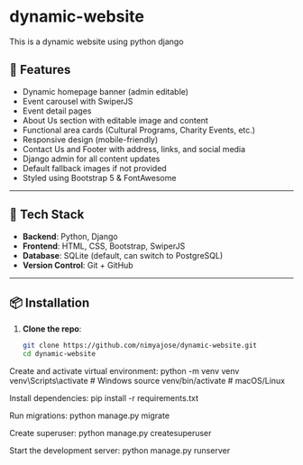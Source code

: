 # dynamic-website
This is a dynamic website using python django

## 🌟 Features

- Dynamic homepage banner (admin editable)
- Event carousel with SwiperJS
- Event detail pages
- About Us section with editable image and content
- Functional area cards (Cultural Programs, Charity Events, etc.)
- Responsive design (mobile-friendly)
- Contact Us and Footer with address, links, and social media
- Django admin for all content updates
- Default fallback images if not provided
- Styled using Bootstrap 5 & FontAwesome

---

## 🚀 Tech Stack

- **Backend**: Python, Django
- **Frontend**: HTML, CSS, Bootstrap, SwiperJS
- **Database**: SQLite (default, can switch to PostgreSQL)
- **Version Control**: Git + GitHub

---

## 📦 Installation

1. **Clone the repo**:
   ```bash
   git clone https://github.com/nimyajose/dynamic-website.git
   cd dynamic-website
   
Create and activate virtual environment:
python -m venv venv
venv\Scripts\activate      # Windows
source venv/bin/activate  # macOS/Linux

Install dependencies:
pip install -r requirements.txt

Run migrations:
python manage.py migrate

Create superuser:
python manage.py createsuperuser

Start the development server:
python manage.py runserver
